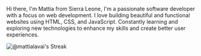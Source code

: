  Hi there, I'm Mattia from Sierra Leone, 
I'm a passionate software developer with a focus on web development. I love building beautiful and functional websites using HTML, CSS, and JavaScript. Constantly learning and exploring new technologies to enhance my skills and create better user experiences.

![@mattialavai's Streak](https://github-readme-streak-stats.herokuapp.com/?user=@mattialavai&theme=vue-dark&hide_border=false)






